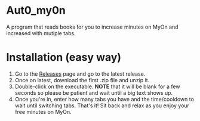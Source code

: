 # Aut0_my0n
A program that reads books for you to increase minutes on MyOn and increased with mutiple tabs. 

# Installation (easy way)
1. Go to the [Releases](https://github.com/Astrol99/aut0_my0n/releases) page and go to the latest release. 
2. Once on latest, download the first .zip file and unzip it. 
3. Double-click on the executable. **NOTE** that it will be blank for a few seconds so please be patient and wait until a big text shows up. 
4. Once you're in, enter how many tabs you have and the time/cooldown to wait until switching tabs. That's it! Sit back and relax as you enjoy your free minutes on MyOn.

